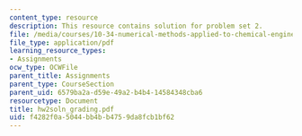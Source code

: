 ```yaml
---
content_type: resource
description: This resource contains solution for problem set 2.
file: /media/courses/10-34-numerical-methods-applied-to-chemical-engineering-fall-2005/f4282f0a5044bb4bb4759da8fcb1bf62_hw2soln_grading.pdf
file_type: application/pdf
learning_resource_types:
- Assignments
ocw_type: OCWFile
parent_title: Assignments
parent_type: CourseSection
parent_uid: 6579ba2a-d59e-49a2-b4b4-14584348cba6
resourcetype: Document
title: hw2soln_grading.pdf
uid: f4282f0a-5044-bb4b-b475-9da8fcb1bf62
---
```


